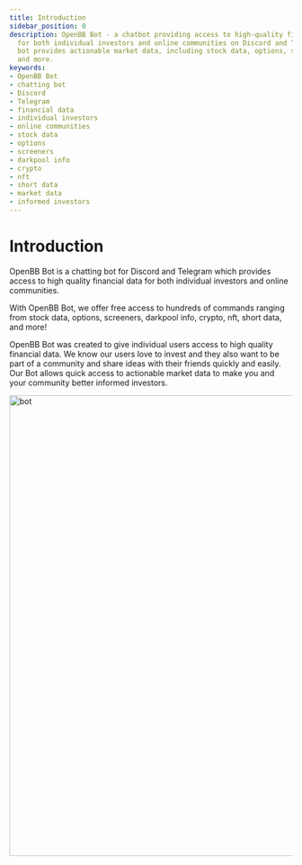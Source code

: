 ```yaml
---
title: Introduction
sidebar_position: 0
description: OpenBB Bot - a chatbot providing access to high-quality financial data
  for both individual investors and online communities on Discord and Telegram. The
  bot provides actionable market data, including stock data, options, screeners, crypto,
  and more.
keywords:
- OpenBB Bot
- chatting bot
- Discord
- Telegram
- financial data
- individual investors
- online communities
- stock data
- options
- screeners
- darkpool info
- crypto
- nft
- short data
- market data
- informed investors
---
```


# Introduction

OpenBB Bot is a chatting bot for Discord and Telegram which provides access to high quality financial data for both individual investors and online communities.

With OpenBB Bot, we offer free access to hundreds of commands ranging from stock data, options, screeners, darkpool info, crypto, nft, short data, and more!

OpenBB Bot was created to give individual users access to high quality financial data. We know our users love to invest and they also want to be part of a community and share ideas with their friends quickly and easily. Our Bot allows quick access to actionable market data to make you and your community better informed investors.

<img width="819" alt="bot" src="https://github.com/OpenBB-finance/OpenBBTerminal/assets/25267873/f65788ea-cab6-40a2-a1d9-282051a27083" />

